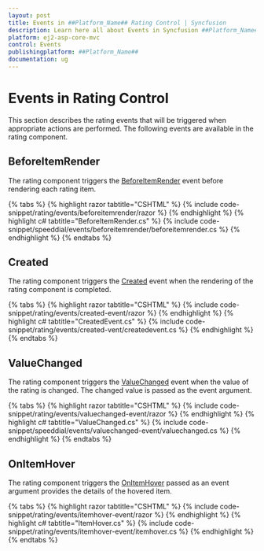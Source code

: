 ```yaml
---
layout: post
title: Events in ##Platform_Name## Rating Control | Syncfusion
description: Learn here all about Events in Syncfusion ##Platform_Name## Rating control of Syncfusion Essential JS 2 and more.
platform: ej2-asp-core-mvc
control: Events
publishingplatform: ##Platform_Name##
documentation: ug
---
```


# Events in Rating Control

This section describes the rating events that will be triggered when appropriate actions are performed. The following events are available in the rating component.

## BeforeItemRender

The rating component triggers the [BeforeItemRender](https://help.syncfusion.com/cr/aspnetmvc-js2/Syncfusion.EJ2.Inputs.Rating.html#Syncfusion_EJ2_Inputs_Rating_BeforeItemRender) event before rendering each rating item.

{% tabs %}
{% highlight razor tabtitle="CSHTML" %}
{% include code-snippet/rating/events/beforeitemrender/razor %}
{% endhighlight %}
{% highlight c# tabtitle="BeforeItemRender.cs" %}
{% include code-snippet/speeddial/events/beforeitemrender/beforeitemrender.cs %}
{% endhighlight %}
{% endtabs %}

## Created

The rating component triggers the [Created](https://help.syncfusion.com/cr/aspnetmvc-js2/Syncfusion.EJ2.Inputs.Rating.html#Syncfusion_EJ2_Inputs_Rating_Created) event when the rendering of the rating component is completed.

{% tabs %}
{% highlight razor tabtitle="CSHTML" %}
{% include code-snippet/rating/events/created-event/razor %}
{% endhighlight %}
{% highlight c# tabtitle="CreatedEvent.cs" %}
{% include code-snippet/rating/events/created-vent/createdevent.cs %}
{% endhighlight %}
{% endtabs %}

## ValueChanged

The rating component triggers the [ValueChanged](https://help.syncfusion.com/cr/aspnetmvc-js2/Syncfusion.EJ2.Inputs.Rating.html#Syncfusion_EJ2_Inputs_Rating_ValueChanged) event when the value of the rating is changed. The changed value is passed as the event argument.

{% tabs %}
{% highlight razor tabtitle="CSHTML" %}
{% include code-snippet/rating/events/valuechanged-event/razor %}
{% endhighlight %}
{% highlight c# tabtitle="ValueChanged.cs" %}
{% include code-snippet/speeddial/events/valuechanged-event/valuechanged.cs %}
{% endhighlight %}
{% endtabs %}

## OnItemHover

The rating component triggers the [OnItemHover](https://help.syncfusion.com/cr/aspnetmvc-js2/Syncfusion.EJ2.Inputs.Rating.html#Syncfusion_EJ2_Inputs_Rating_OnItemHover) passed as an event argument provides the details of the hovered item.

{% tabs %}
{% highlight razor tabtitle="CSHTML" %}
{% include code-snippet/rating/events/itemhover-event/razor %}
{% endhighlight %}
{% highlight c# tabtitle="ItemHover.cs" %}
{% include code-snippet/rating/events/itemhover-event/itemhover.cs %}
{% endhighlight %}
{% endtabs %}
